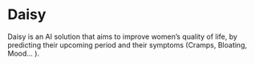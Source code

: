 # Daisy
Daisy is an AI solution that aims to improve women’s quality of life, by predicting their upcoming period and their symptoms (Cramps, Bloating, Mood… ).
